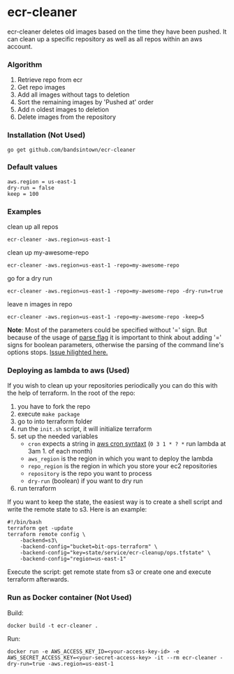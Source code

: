 # ecr-cleaner

ecr-cleaner deletes old images based on the time they have been pushed.
It can clean up a specific repository as well as all repos within an aws account.

### Algorithm
1. Retrieve repo from ecr
2. Get repo images
3. Add all images without tags to deletion
4. Sort the remaining images by 'Pushed at' order
5. Add n oldest images to deletion
6. Delete images from the repository

### Installation (Not Used)
    go get github.com/bandsintown/ecr-cleaner

### Default values
    aws.region = us-east-1
    dry-run = false
    keep = 100

### Examples
clean up all repos

`ecr-cleaner -aws.region=us-east-1`

clean up my-awesome-repo

`ecr-cleaner -aws.region=us-east-1 -repo=my-awesome-repo`

go for a dry run

`ecr-cleaner -aws.region=us-east-1 -repo=my-awesome-repo -dry-run=true`

leave n images in repo

`ecr-cleaner -aws.region=us-east-1 -repo=my-awesome-repo -keep=5`

**Note**: Most of the parameters could be specified without '=' sign.
But because of the usage of [parse flag](https://golang.org/pkg/flag/) it is
important to think about adding '=' signs for boolean parameters, otherwise the
parsing of the command line's options stops. [Issue hilighted here.](https://github.com/WeltN24/ecr-cleaner/issues/5)

### Deploying as lambda to aws (Used)

If you wish to clean up your repositories periodically you can do this with the help of terraform.
In the root of the repo:

1. you have to fork the repo
1. execute `make package`
1. go to into terraform folder
1. run the `init.sh` script, it will initialize terraform
1. set up the needed variables
    * `cron` expects a string in [aws cron syntaxt](http://docs.aws.amazon.com/AmazonCloudWatch/latest/events/ScheduledEvents.html) (`0 3 1 * ? *` run lambda at 3am 1. of each month)
    * `aws_region` is the region in which you want to deploy the lambda
    * `repo_region` is the region in which you store your ec2 repositories
    * `repository` is the repo you want to process
    * `dry-run` (boolean) if you want to dry run
1. run terraform

If you want to keep the state, the easiest way is to create a shell script and write the remote state to s3.
Here is an example:

    #!/bin/bash
    terraform get -update
    terraform remote config \
        -backend=s3\
        -backend-config="bucket=bit-ops-terraform" \
        -backend-config="key=state/service/ecr-cleanup/ops.tfstate" \
        -backend-config="region=us-east-1"

Execute the script: get remote state from s3 or create one and execute terraform afterwards.

### Run as Docker container (Not Used)

Build:

	docker build -t ecr-cleaner .

Run:

	docker run -e AWS_ACCESS_KEY_ID=<your-access-key-id> -e AWS_SECRET_ACCESS_KEY=<your-secret-access-key> -it --rm ecr-cleaner -dry-run=true -aws.region=us-east-1
